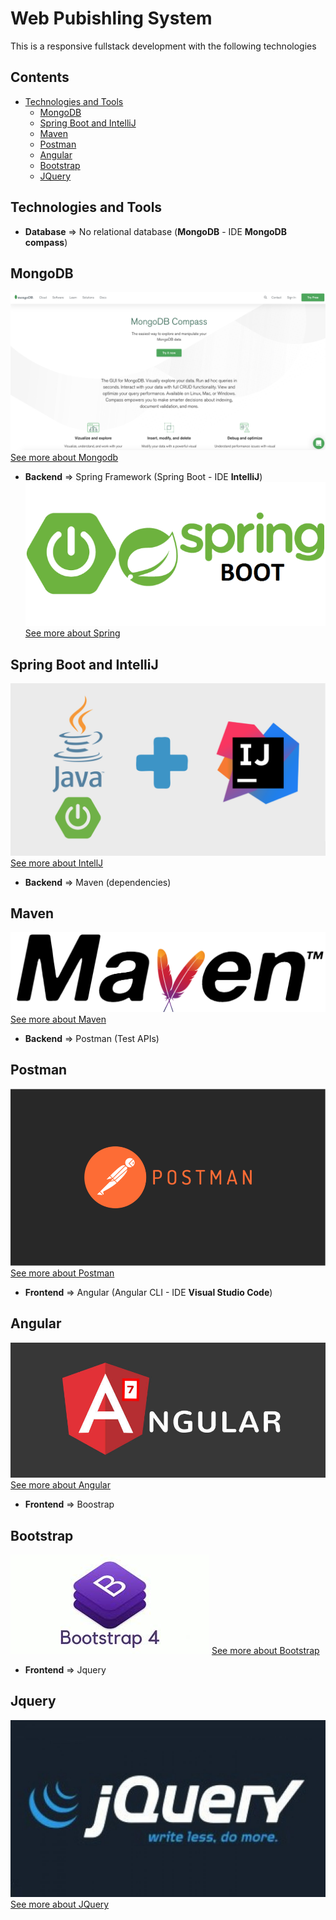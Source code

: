 Web Pubishling System
===================================================

This is a responsive fullstack development with the following technologies

## Contents

- [Technologies and Tools](#Tools-And-Technologies)
  - [MongoDB](#MongoDB)
  - [Spring Boot and IntelliJ](#SpringBoot)
  - [Maven](#Maven)
  - [Postman](#Postman)
  - [Angular](#Angular)
  - [Bootstrap](#Bootstrap)
  - [JQuery](#JQuery)
  

## Technologies and Tools

* **Database** => No relational database (**MongoDB** - IDE **MongoDB compass**)
## MongoDB
![](https://github.com/Alejo-Alvarezv/Web-publishing-system/blob/master/Images/MongoDB-compass.png)
[See more about Mongodb](https://www.mongodb.com/)

* **Backend** => Spring Framework (Spring Boot - IDE **IntelliJ**)
![](https://github.com/Alejo-Alvarezv/Web-publishing-system/blob/master/Images/java-spring.png)
[See more about Spring](https://spring.io/projects/spring-framework)

## Spring Boot and IntelliJ  
![](https://github.com/Alejo-Alvarezv/Web-publishing-system/blob/master/Images/spring-intelliJ.png)
[See more about IntellJ](https://www.jetbrains.com/idea/)
* **Backend** => Maven (dependencies)
## Maven
![](https://github.com/Alejo-Alvarezv/Web-publishing-system/blob/master/Images/maven.png)
[See more about Maven](http://maven.apache.org/)

* **Backend** => Postman (Test APIs)
## Postman
![](https://github.com/Alejo-Alvarezv/Web-publishing-system/blob/master/Images/postman.png)
[See more about Postman](https://www.postman.com/)

* **Frontend** => Angular (Angular CLI - IDE **Visual Studio Code**)
## Angular
![](https://github.com/Alejo-Alvarezv/Web-publishing-system/blob/master/Images/angular7.jpg)
[See more about Angular](https://angular.io/)

* **Frontend** => Boostrap
## Bootstrap
![](https://github.com/Alejo-Alvarezv/Web-publishing-system/blob/master/Images/bootstrap.jpeg)
[See more about Bootstrap](https://getbootstrap.com/)

* **Frontend** => Jquery
## Jquery
![](https://github.com/Alejo-Alvarezv/Web-publishing-system/blob/master/Images/jquery.jpg)
[See more about JQuery](https://jquery.com/)
